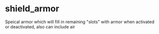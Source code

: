 # shield_armor
Speical armor which will fill in remaining "slots" with armor when activated or deactivated, also can include air
